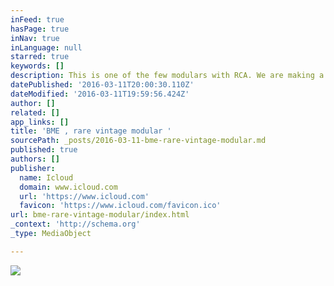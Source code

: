 ```yaml
---
inFeed: true
hasPage: true
inNav: true
inLanguage: null
starred: true
keywords: []
description: This is one of the few modulars with RCA. We are making a DIY multi cable to adapt to X-Bay for testing.
datePublished: '2016-03-11T20:00:30.110Z'
dateModified: '2016-03-11T19:59:56.424Z'
author: []
related: []
app_links: []
title: 'BME , rare vintage modular '
sourcePath: _posts/2016-03-11-bme-rare-vintage-modular.md
published: true
authors: []
publisher:
  name: Icloud
  domain: www.icloud.com
  url: 'https://www.icloud.com'
  favicon: 'https://www.icloud.com/favicon.ico'
url: bme-rare-vintage-modular/index.html
_context: 'http://schema.org'
_type: MediaObject

---
```

![](https://the-grid-user-content.s3-us-west-2.amazonaws.com/dac80bec-03fa-4ed5-a863-41d317319e63.jpg)